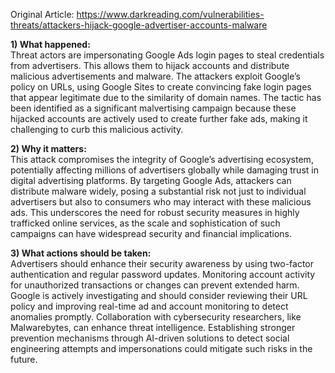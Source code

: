Original Article: https://www.darkreading.com/vulnerabilities-threats/attackers-hijack-google-advertiser-accounts-malware

**1) What happened:**  
Threat actors are impersonating Google Ads login pages to steal credentials from advertisers. This allows them to hijack accounts and distribute malicious advertisements and malware. The attackers exploit Google’s policy on URLs, using Google Sites to create convincing fake login pages that appear legitimate due to the similarity of domain names. The tactic has been identified as a significant malvertising campaign because these hijacked accounts are actively used to create further fake ads, making it challenging to curb this malicious activity.

**2) Why it matters:**  
This attack compromises the integrity of Google’s advertising ecosystem, potentially affecting millions of advertisers globally while damaging trust in digital advertising platforms. By targeting Google Ads, attackers can distribute malware widely, posing a substantial risk not just to individual advertisers but also to consumers who may interact with these malicious ads. This underscores the need for robust security measures in highly trafficked online services, as the scale and sophistication of such campaigns can have widespread security and financial implications.

**3) What actions should be taken:**  
Advertisers should enhance their security awareness by using two-factor authentication and regular password updates. Monitoring account activity for unauthorized transactions or changes can prevent extended harm. Google is actively investigating and should consider reviewing their URL policy and improving real-time ad and account monitoring to detect anomalies promptly. Collaboration with cybersecurity researchers, like Malwarebytes, can enhance threat intelligence. Establishing stronger prevention mechanisms through AI-driven solutions to detect social engineering attempts and impersonations could mitigate such risks in the future.